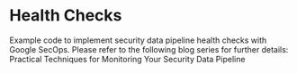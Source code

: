 # Health Checks

Example code to implement security data pipeline health checks with Google SecOps. Please refer to the following blog series for further details: Practical Techniques for Monitoring Your Security Data Pipeline
